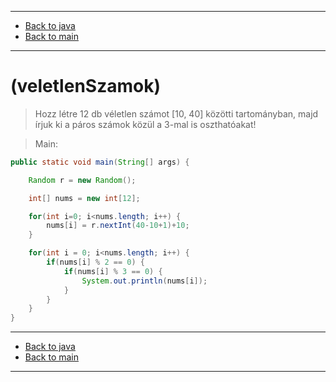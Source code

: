 
---

- [Back to java](../../java.md)
- [Back to main](../../../../README.md)

---

# (veletlenSzamok)

> Hozz létre 12 db véletlen számot [10, 40] közötti tartományban, 
> majd írjuk ki a páros számok közül a 3-mal is oszthatóakat! 

> Main:

```java
public static void main(String[] args) {

	Random r = new Random();

	int[] nums = new int[12];

	for(int i=0; i<nums.length; i++) {
		nums[i] = r.nextInt(40-10+1)+10;
	}

	for(int i = 0; i<nums.length; i++) {
		if(nums[i] % 2 == 0) {
			if(nums[i] % 3 == 0) {
				System.out.println(nums[i]);
			}
		}
	}
}
```

---

- [Back to java](../../java.md)
- [Back to main](../../../../README.md)

---

